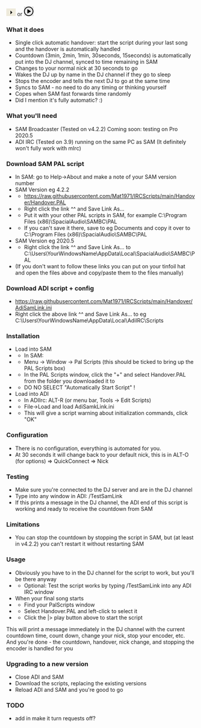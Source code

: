 ![Play](https://github.com/Mat1971/IRCScripts/blob/main/Handover/ScriptPlayV4.png?raw=true) or ![Play](https://github.com/Mat1971/IRCScripts/blob/main/Handover/ScriptPlayV2020.png?raw=true)

### What it does
* Single click automatic handover: start the script during your last song and the handover is automatically handled
* Countdown (3min, 2min, 1min, 30seconds, 15seconds) is automatically put into the DJ channel, synced to time remaining in SAM
* Changes to your normal nick at 30 seconds to go
* Wakes the DJ up by name in the DJ channel if they go to sleep
* Stops the encoder and tells the next DJ to go at the same time
* Syncs to SAM - no need to do any timing or thinking yourself
* Copes when SAM fast forwards time randomly
* Did I mention it's fully automatic? :)

### What you'll need
* SAM Broadcaster (Tested on v4.2.2)  Coming soon: testing on Pro 2020.5
* ADI IRC (Tested on 3.9) running on the same PC as SAM  (It definitely won't fully work with mIrc)

### Download SAM PAL script
* In SAM: go to Help->About and make a note of your SAM version number
* SAM Version eg 4.2.2
* * https://raw.githubusercontent.com/Mat1971/IRCScripts/main/Handover/Handover.PAL
* * Right click the link ^^ and Save Link As...
* * Put it with your other PAL scripts in SAM, for example C:\Program Files (x86)\SpacialAudio\SAMBC\PAL
* * If you can't save it there, save to eg Documents and copy it over to C:\Program Files (x86)\SpacialAudio\SAMBC\PAL
* SAM Version eg 2020.5
* * Right click the link ^^ and Save Link As... to C:\Users\YourWindowsName\AppData\Local\SpacialAudio\SAMBC\PAL
* (If you don't want to follow these links you can put on your tinfoil hat and open the files above and copy/paste them to the files manually)

### Download ADI script + config
* https://raw.githubusercontent.com/Mat1971/IRCScripts/main/Handover/AdiSamLink.ini
* Right click the above link ^^ and Save Link As... to eg C:\Users\YourWindowsName\AppData\Local\AdiIRC\Scripts

### Installation
* Load into SAM
* * In SAM:
* * Menu -> Window -> Pal Scripts (this should be ticked to bring up the PAL Scripts box)
* * In the PAL Scripts window, click the "+" and select Handover.PAL from the folder you downloaded it to
* * DO NO SELECT "Automatically Start Script" !
* Load into ADI
* * In ADIIrc: ALT-R      (or menu bar, Tools -> Edit Scripts)
* * File->Load and load AdiSamkLink.ini
* * This will give a script warning about initialization commands, click "OK"

### Configuration
* There is no configuration, everything is automated for you.
* At 30 seconds it will change back to your default nick, this is in ALT-O (for options) => QuickConnect => Nick

### Testing
* Make sure you're connected to the DJ server and are in the DJ channel
* Type into any window in ADI:  /TestSamLink 
* If this prints a message in the DJ channel, the ADI end of this script is working and ready to receive the countdown from SAM

### Limitations
* You can stop the countdown by stopping the script in SAM, but (at least in v4.2.2) you can't restart it without restarting SAM

### Usage
* Obviously you have to in the DJ channel for the script to work, but you'll be there anyway
* * Optional: Test the script works by typing /TestSamLink into any ADI IRC window
* When your final song starts
* * Find your PalScripts window
* * Select Handover.PAL and left-click to select it
* * Click the |> play button above to start the script

This will print a message immediately in the DJ channel with the current countdown time, count down, change your nick, stop your encoder, etc.
And you're done - the countdown, handover, nick change, and stopping the encoder is handled for you

### Upgrading to a new version
* Close ADI and SAM
* Download the scripts, replacing the existing versions
* Reload ADI and SAM and you're good to go

### TODO
* add in make it turn requests off?
